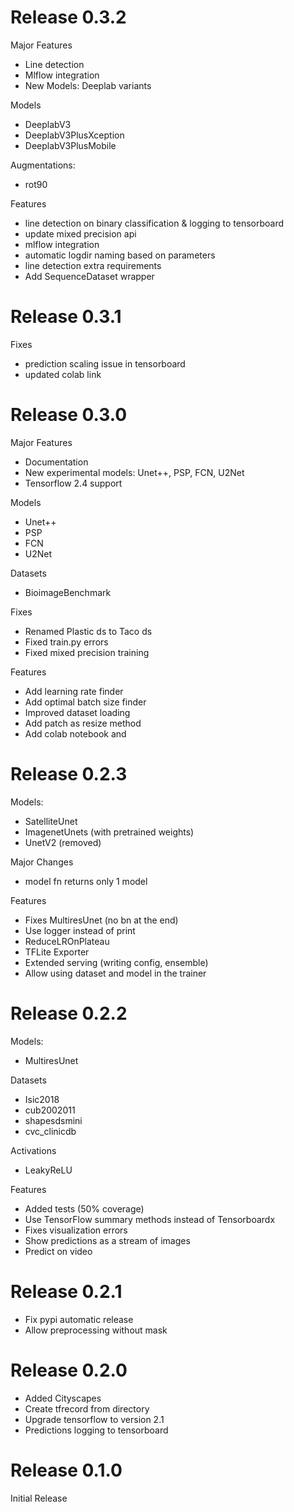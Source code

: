 Release 0.3.2
===============

Major Features
- Line detection
- Mlflow integration
- New Models: Deeplab variants

Models
- DeeplabV3
- DeeplabV3PlusXception
- DeeplabV3PlusMobile

Augmentations:
- rot90

Features
- line detection on binary classification & logging to tensorboard
- update mixed precision api
- mlflow integration
- automatic logdir naming based on parameters
- line detection extra requirements
- Add SequenceDataset wrapper 


Release 0.3.1
===============

Fixes

- prediction scaling issue in tensorboard
- updated colab link

Release 0.3.0
===============

Major Features
- Documentation
- New experimental models: Unet++, PSP, FCN, U2Net
- Tensorflow 2.4 support


Models
- Unet++
- PSP
- FCN
- U2Net


Datasets
- BioimageBenchmark

Fixes
- Renamed Plastic ds to Taco ds
- Fixed train.py errors
- Fixed mixed precision training

Features
- Add learning rate finder
- Add optimal batch size finder
- Improved dataset loading
- Add patch as resize method
- Add colab notebook and 

Release 0.2.3
===============

Models:
- SatelliteUnet
- ImagenetUnets (with pretrained weights)
- UnetV2 (removed)

Major Changes
- model fn returns only 1 model

Features
- Fixes MultiresUnet (no bn at the end)
- Use logger instead of print
- ReduceLROnPlateau
- TFLite Exporter
- Extended serving (writing config, ensemble)
- Allow using dataset and model in the trainer

Release 0.2.2
===============

Models:
- MultiresUnet

Datasets
- Isic2018
- cub2002011
- shapesdsmini
- cvc_clinicdb

Activations
- LeakyReLU

Features
- Added tests (50% coverage)
- Use TensorFlow summary methods instead of Tensorboardx
- Fixes visualization errors
- Show predictions as a stream of images
- Predict on video


Release 0.2.1
===============
- Fix pypi automatic release
- Allow preprocessing without mask

Release 0.2.0
===============

- Added Cityscapes
- Create tfrecord from directory
- Upgrade tensorflow to version 2.1
- Predictions logging to tensorboard

Release 0.1.0
===============

Initial Release